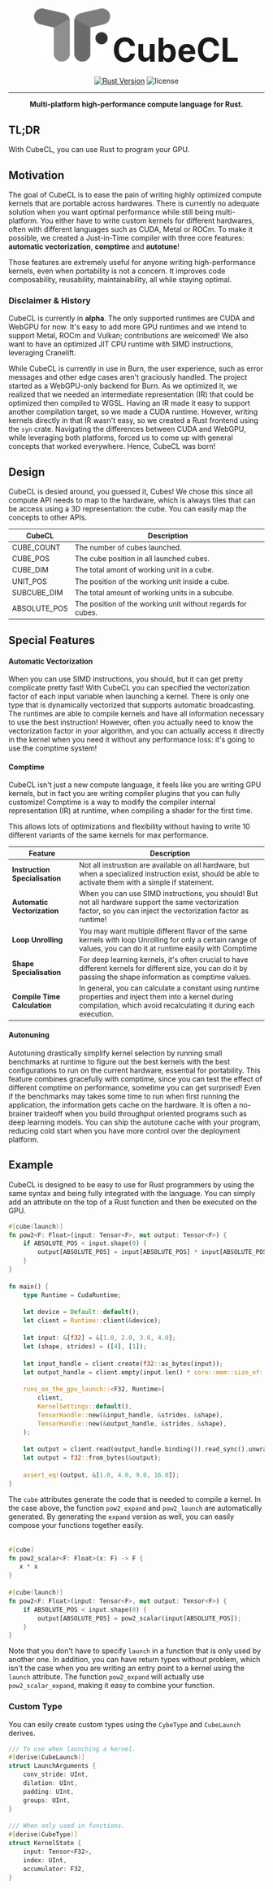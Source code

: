 <div align="center">
<img src="../burn-cube/assets/CubeCL.webp" width="150px"/>
<span style="font-size:64px;font-weight:bold">CubeCL</span>

[![Rust Version](https://img.shields.io/badge/Rust-1.75.0+-blue)](https://releases.rs/docs/1.75.0)
![license](https://shields.io/badge/license-MIT%2FApache--2.0-blue)

---

**Multi-platform high-performance compute language for Rust.**
<br/>

</div>

<div align="left">

## TL;DR

With CubeCL, you can use Rust to program your GPU.

## Motivation

The goal of CubeCL is to ease the pain of writing highly optimized compute kernels that are portable across hardwares.
There is currently no adequate solution when you want optimal performance while still being multi-platform.
You either have to write custom kernels for different hardwares, often with different languages such as CUDA, Metal or ROCm.
To make it possible, we created a Just-in-Time compiler with three core features: **automatic vectorization**, **comptime** and **autotune**!

Those features are extremely useful for anyone writing high-performance kernels, even when portability is not a concern.
It improves code composability, reusability, maintainability, all while staying optimal.

### Disclaimer & History

CubeCL is currently in **alpha**.
The only supported runtimes are CUDA and WebGPU for now.
It's easy to add more GPU runtimes and we intend to support Metal, ROCm and Vulkan; contributions are welcomed!
We also want to have an optimized JIT CPU runtime with SIMD instructions, leveraging Cranelift.

While CubeCL is currently in use in Burn, the user experience, such as error messages and other edge cases aren't graciously handled.
The project started as a WebGPU-only backend for Burn.
As we optimized it, we realized that we needed an intermediate representation (IR) that could be optimized then compiled to WGSL.
Having an IR made it easy to support another compilation target, so we made a CUDA runtime.
However, writing kernels directly in that IR wasn't easy, so we created a Rust frontend using the `syn` crate.
Navigating the differences between CUDA and WebGPU, while leveraging both platforms, forced us to come up with general concepts that worked everywhere.
Hence, CubeCL was born!

## Design

CubeCL is desied around, you guessed it, Cubes! We chose this since all compute API needs to map to the hardware, which is always tiles that can be access using a 3D representation: the cube.
You can easily map the concepts to other APIs.

| CubeCL       | Description                                                 |
| ------------ | ----------------------------------------------------------- |
| CUBE_COUNT   | The number of cubes launched.                               |
| CUBE_POS     | The cube position in all launched cubes.                    |
| CUBE_DIM     | The total amont of working unit in a cube.                  |
| UNIT_POS     | The position of the working unit inside a cube.             |
| SUBCUBE_DIM  | The total amount of working units in a subcube.             |
| ABSOLUTE_POS | The position of the working unit without regards for cubes. |

## Special Features

#### Automatic Vectorization

When you can use SIMD instructions, you should, but it can get pretty complicate pretty fast!
With CubeCL you can specified the vectorization factor of each input variable when launching a kernel.
There is only one type that is dynamically vectorized that supports automatic broadcasting.
The runtimes are able to compile kernels and have all information necessary to use the best instruction!
However, often you actually need to know the vectorization factor in your algorithm, and you can actually access it directly in the kernel when you need it without any performance loss: it's going to use the comptime system!

#### Comptime

CubeCL isn't just a new compute language, it feels like you are writing GPU kernels, but in fact you are writing compiler plugins that you can fully customize!
Comptime is a way to modify the compiler internal representation (IR) at runtime, when compiling a shader for the first time.

This allows lots of optimizations and flexibility without having to write 10 different variants of the same kernels for max performance.

| Feature                        | Description                                                                                                                                                             |
| ------------------------------ | ----------------------------------------------------------------------------------------------------------------------------------------------------------------------- |
| **Instruction Specialisation** | Not all instrustion are available on all hardware, but when a specialized instruction exist, should be able to activate them with a simple if statement.                |
| **Automatic Vectorization**    | When you can use SIMD instructions, you should! But not all hardware support the same vectorization factor, so you can inject the vectorization factor as runtime!      |
| **Loop Unrolling**             | You may want multiple different flavor of the same kernels with loop Unrolling for only a certain range of values, you can do it at runtime easily with Comptime        |
| **Shape Specialisation**       | For deep learning kernels, it's often crucial to have different kernels for different size, you can do it by passing the shape information as comptime values.          |
| **Compile Time Calculation**   | In general, you can calculate a constant using runtime properties and inject them into a kernel during compilation, which avoid recalculating it during each execution. |

#### Autonuning

Autotuning drastically simplify kernel selection by running small benchmarks at runtime to figure out the best kernels with the best configurations to run on the current hardware, essential for portability.
This feature combines gracefully with comptime, since you can test the effect of different comptime on performance, sometime you can get surprised!
Even if the benchmarks may takes some time to run when first running the application, the information gets cache on the hardware.
It is often a no-brainer traideoff when you build throughput oriented programs such as deep learning models.
You can ship the autotune cache with your program, reducing cold start when you have more control over the deployment platform.

## Example

CubeCL is designed to be easy to use for Rust programmers by using the same syntax and being fully integrated with the language.
You can simply add an attribute on the top of a Rust function and then be executed on the GPU.

```rust
#[cube(launch)]
fn pow2<F: Float>(input: Tensor<F>, mut output: Tensor<F>) {
    if ABSOLUTE_POS < input.shape(0) {
        output[ABSOLUTE_POS] = input[ABSOLUTE_POS] * input[ABSOLUTE_POS];
    }
}

fn main() {
    type Runtime = CudaRuntime;

    let device = Default::default();
    let client = Runtime::client(&device);

    let input: &[f32] = &[1.0, 2.0, 3.0, 4.0];
    let (shape, strides) = ([4], [1]);

    let input_handle = client.create(f32::as_bytes(input));
    let output_handle = client.empty(input.len() * core::mem::size_of::<f32>());

    runs_on_the_gpu_launch::<F32, Runtime>(
        client,
        KernelSettings::default(),
        TensorHandle::new(&input_handle, &strides, &shape),
        TensorHandle::new(&output_handle, &strides, &shape),
    );

    let output = client.read(output_handle.binding()).read_sync().unwrap();
    let output = f32::from_bytes(&output);

    assert_eq!(output, &[1.0, 4.0, 9.0, 16.0]);
}

```

The `cube` attributes generate the code that is needed to compile a kernel.
In the case above, the function `pow2_expand` and `pow2_launch` are automatically generated.
By generating the `expand` version as well, you can easily compose your functions together easily.

```rust

#[cube]
fn pow2_scalar<F: Float>(x: F) -> F {
   x * x
}

#[cube(launch)]
fn pow2<F: Float>(input: Tensor<F>, mut output: Tensor<F>) {
    if ABSOLUTE_POS < input.shape(0) {
        output[ABSOLUTE_POS] = pow2_scalar(input[ABSOLUTE_POS]);
    }
}
```

Note that you don't have to specify `launch` in a function that is only used by another one.
In addition, you can have return types without problem, which isn't the case when you are writing an entry point to a kernel using the `launch` attribute.
The function `pow2_expand` will actually use `pow2_scalar_expand`, making it easy to combine your function.

### Custom Type

You can esily create custom types using the `CybeType` and `CubeLaunch` derives.

```rust
/// To use when launching a kernel.
#[derive(CubeLaunch)]
struct LaunchArguments {
    conv_stride: UInt,
    dilation: UInt,
    padding: UInt,
    groups: UInt,
}

/// When only used in functions.
#[derive(CubeType)]
struct KernelState {
    input: Tensor<F32>,
    index: UInt,
    accumulator: F32,
}
```
